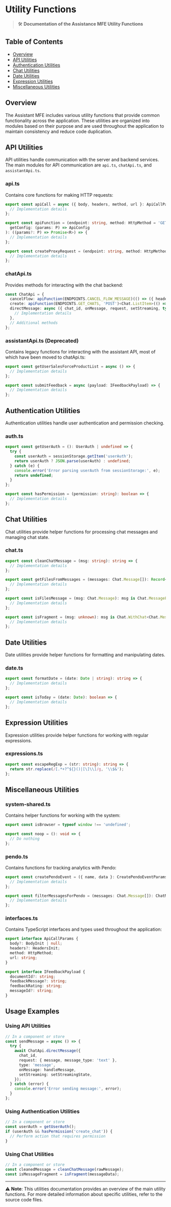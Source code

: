 # Utility Functions

> 🛠️ **Documentation of the Assistance MFE Utility Functions**

## Table of Contents

- [Overview](#overview)
- [API Utilities](#api-utilities)
- [Authentication Utilities](#authentication-utilities)
- [Chat Utilities](#chat-utilities)
- [Date Utilities](#date-utilities)
- [Expression Utilities](#expression-utilities)
- [Miscellaneous Utilities](#miscellaneous-utilities)

## Overview

The  Assistant MFE includes various utility functions that provide common functionality across the application. These utilities are organized into modules based on their purpose and are used throughout the application to maintain consistency and reduce code duplication.

## API Utilities

API utilities handle communication with the server and backend services. The main modules for API communication are `api.ts`, `chatApi.ts`, and `assistantApi.ts`.

### api.ts

Contains core functions for making HTTP requests:

```typescript
export const apiCall = async ({ body, headers, method, url }: ApiCallParams): Promise<Response> => {
  // Implementation details
};

export const apiFunction = (endpoint: string, method: HttpMethod = 'GET') => <R, P = void>(
  getConfig: (params: P) => ApiConfig
): ((params?: P) => Promise<R>) => {
  // Implementation details
};

export const createProxyRequest = (endpoint: string, method: HttpMethod, params: unknown): ProxyRequest => {
  // Implementation details
};
```

### chatApi.ts

Provides methods for interacting with the chat backend:

```typescript
const ChatApi = {
  cancelFlow: apiFunction(ENDPOINTS.CANCEL_FLOW_MESSAGE)(() => ({ headers: getHeaders() })),
  create: apiFunction(ENDPOINTS.GET_CHATS, 'POST')<Chat.ListItem>(() => ({ headers: getHeaders() })),
  directMessage: async ({ chat_id, onMessage, request, setStreaming, type }: DirectChatMessage) => {
    // Implementation details
  },
  // Additional methods
};
```

### assistantApi.ts (Deprecated)

Contains legacy functions for interacting with the assistant API, most of which have been moved to chatApi.ts:

```typescript
export const getUserSalesForceProductList = async () => {
  // Implementation details
};

export const submitFeedback = async (payload: IFeedbackPayload) => {
  // Implementation details
};
```

## Authentication Utilities

Authentication utilities handle user authentication and permission checking.

### auth.ts

```typescript
export const getUserAuth = (): UserAuth | undefined => {
  try {
    const userAuth = sessionStorage.getItem('userAuth');
    return userAuth ? JSON.parse(userAuth) : undefined;
  } catch (e) {
    console.error('Error parsing userAuth from sessionStorage:', e);
    return undefined;
  }
};

export const hasPermission = (permission: string): boolean => {
  // Implementation details
};
```

## Chat Utilities

Chat utilities provide helper functions for processing chat messages and managing chat state.

### chat.ts

```typescript
export const cleanChatMessage = (msg: string): string => {
  // Implementation details
};

export const getFilesFromMessages = (messages: Chat.Message[]): Record<string, FileHandle> => {
  // Implementation details
};

export const isFilesMessage = (msg: Chat.Message): msg is Chat.MessageFiles => {
  // Implementation details
};

export const isFragment = (msg: unknown): msg is Chat.WithChat<Chat.MessageFragment> => {
  // Implementation details
};
```

## Date Utilities

Date utilities provide helper functions for formatting and manipulating dates.

### date.ts

```typescript
export const formatDate = (date: Date | string): string => {
  // Implementation details
};

export const isToday = (date: Date): boolean => {
  // Implementation details
};
```

## Expression Utilities

Expression utilities provide helper functions for working with regular expressions.

### expressions.ts

```typescript
export const escapeRegExp = (str: string): string => {
  return str.replace(/[.*+?^${}()|[\]\\]/g, '\\$&');
};
```

## Miscellaneous Utilities

### system-shared.ts

Contains helper functions for working with the system:

```typescript
export const isBrowser = typeof window !== 'undefined';

export const noop = (): void => {
  // Do nothing
};
```

### pendo.ts

Contains functions for tracking analytics with Pendo:

```typescript
export const createPendoEvent = ({ name, data }: CreatePendoEventParams): PendoEvent => {
  // Implementation details
};

export const filterMessagesForPendo = (messages: Chat.Message[]): ChatMessageDto[] => {
  // Implementation details
};
```

### interfaces.ts

Contains TypeScript interfaces and types used throughout the application:

```typescript
export interface ApiCallParams {
  body?: BodyInit | null;
  headers?: HeadersInit;
  method: HttpMethod;
  url: string;
}

export interface IFeedbackPayload {
  documentId?: string;
  feedbackMessage?: string;
  feedbackRating: string;
  messageId?: string;
}
```

## Usage Examples

### Using API Utilities

```typescript
// In a component or store
const sendMessage = async () => {
  try {
    await ChatApi.directMessage({
      chat_id,
      request: { message, message_type: 'text' },
      type: 'message',
      onMessage: handleMessage,
      setStreaming: setStreamingState,
    });
  } catch (error) {
    console.error('Error sending message:', error);
  }
};
```

### Using Authentication Utilities

```typescript
// In a component or store
const userAuth = getUserAuth();
if (userAuth && hasPermission('create_chat')) {
  // Perform action that requires permission
}
```

### Using Chat Utilities

```typescript
// In a component or store
const cleanedMessage = cleanChatMessage(rawMessage);
const isMessageFragment = isFragment(messageData);
```

---

⚠️ **Note**: This utilities documentation provides an overview of the main utility functions. For more detailed information about specific utilities, refer to the source code files.
